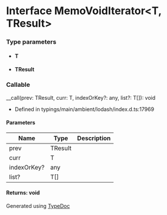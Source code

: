 # Interface MemoVoidIterator<T, TResult>


### Type parameters

* #### T
* #### TResult

### Callable
__call(prev: TResult, curr: T, indexOrKey?: any, list?: T[]): void
  
* Defined in typings/main/ambient/lodash/index.d.ts:17969


#### Parameters

| Name | Type | Description |
| ---- | ---- | ---- |
| prev | TResult|  |
| curr | T|  |
| indexOrKey? | any|  |
| list? | T[]|  |

#### Returns: void



Generated using [TypeDoc](http://typedoc.io)
